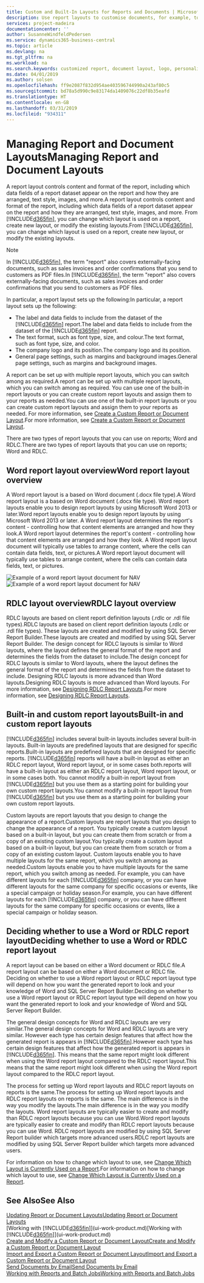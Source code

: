 ```yaml
---
title: Custom and Built-In Layouts for Reports and Documents | Microsoft Docs
description: Use report layouts to customise documents, for example, to personalise the font, logo, or page settings of PDF files you send to customers.
services: project-madeira
documentationcenter: ''
author: SusanneWindfeldPedersen
ms.service: dynamics365-business-central
ms.topic: article
ms.devlang: na
ms.tgt_pltfrm: na
ms.workload: na
ms.search.keywords: customized report, document layout, logo, personalize
ms.date: 04/01/2019
ms.author: solsen
ms.openlocfilehash: ff9e2087f832d954ae403596744990a243af80c5
ms.sourcegitcommit: bd78a5d990c9e83174da1409076c22df8b35eafd
ms.translationtype: HT
ms.contentlocale: en-GB
ms.lasthandoff: 03/31/2019
ms.locfileid: "934311"
---
```

# <a name="managing-report-and-document-layouts"></a><span data-ttu-id="a67c6-103">Managing Report and Document Layouts</span><span class="sxs-lookup"><span data-stu-id="a67c6-103">Managing Report and Document Layouts</span></span>
<span data-ttu-id="a67c6-104">A report layout controls content and format of the report, including which data fields of a report dataset appear on the report and how they are arranged, text style, images, and more.</span><span class="sxs-lookup"><span data-stu-id="a67c6-104">A report layout controls content and format of the report, including which data fields of a report dataset appear on the report and how they are arranged, text style, images, and more.</span></span> <span data-ttu-id="a67c6-105">From [!INCLUDE[d365fin](includes/d365fin_md.md)], you can change which layout is used on a report, create new layout, or modify the existing layouts.</span><span class="sxs-lookup"><span data-stu-id="a67c6-105">From [!INCLUDE[d365fin](includes/d365fin_md.md)], you can change which layout is used on a report, create new layout, or modify the existing layouts.</span></span>

> [!NOTE]  
>   <span data-ttu-id="a67c6-106">In [!INCLUDE[d365fin](includes/d365fin_md.md)], the term "report" also covers externally-facing documents, such as sales invoices and order confirmations that you send to customers as PDF files.</span><span class="sxs-lookup"><span data-stu-id="a67c6-106">In [!INCLUDE[d365fin](includes/d365fin_md.md)], the term "report" also covers externally-facing documents, such as sales invoices and order confirmations that you send to customers as PDF files.</span></span>

<span data-ttu-id="a67c6-107">In particular, a report layout sets up the following:</span><span class="sxs-lookup"><span data-stu-id="a67c6-107">In particular, a report layout sets up the following:</span></span>

* <span data-ttu-id="a67c6-108">The label and data fields to include from the dataset of the [!INCLUDE[d365fin](includes/d365fin_md.md)] report.</span><span class="sxs-lookup"><span data-stu-id="a67c6-108">The label and data fields to include from the dataset of the [!INCLUDE[d365fin](includes/d365fin_md.md)] report.</span></span>
* <span data-ttu-id="a67c6-109">The text format, such as font type, size, and colour.</span><span class="sxs-lookup"><span data-stu-id="a67c6-109">The text format, such as font type, size, and color.</span></span>
* <span data-ttu-id="a67c6-110">The company logo and its position.</span><span class="sxs-lookup"><span data-stu-id="a67c6-110">The company logo and its position.</span></span>
* <span data-ttu-id="a67c6-111">General page settings, such as margins and background images.</span><span class="sxs-lookup"><span data-stu-id="a67c6-111">General page settings, such as margins and background images.</span></span>

<span data-ttu-id="a67c6-112">A report can be set up with multiple report layouts, which you can switch among as required.</span><span class="sxs-lookup"><span data-stu-id="a67c6-112">A report can be set up with multiple report layouts, which you can switch among as required.</span></span> <span data-ttu-id="a67c6-113">You can use one of the built-in report layouts or you can create custom report layouts and assign them to your reports as needed.</span><span class="sxs-lookup"><span data-stu-id="a67c6-113">You can use one of the built-in report layouts or you can create custom report layouts and assign them to your reports as needed.</span></span> <span data-ttu-id="a67c6-114">For more information, see [Create a Custom Report or Document Layout](ui-how-create-custom-report-layout.md).</span><span class="sxs-lookup"><span data-stu-id="a67c6-114">For more information, see [Create a Custom Report or Document Layout](ui-how-create-custom-report-layout.md).</span></span>

<span data-ttu-id="a67c6-115">There are two types of report layouts that you can use on reports; Word and RDLC.</span><span class="sxs-lookup"><span data-stu-id="a67c6-115">There are two types of report layouts that you can use on reports; Word and RDLC.</span></span>

## <a name="word-report-layout-overview"></a><span data-ttu-id="a67c6-116">Word report layout overview</span><span class="sxs-lookup"><span data-stu-id="a67c6-116">Word report layout overview</span></span>
<span data-ttu-id="a67c6-117">A Word report layout is a based on Word document (.docx file type).</span><span class="sxs-lookup"><span data-stu-id="a67c6-117">A Word report layout is a based on Word document (.docx file type).</span></span> <span data-ttu-id="a67c6-118">Word report layouts enable you to design report layouts by using Microsoft Word 2013 or later.</span><span class="sxs-lookup"><span data-stu-id="a67c6-118">Word report layouts enable you to design report layouts by using Microsoft Word 2013 or later.</span></span> <span data-ttu-id="a67c6-119">A Word report layout determines the report's content - controlling how that content elements are arranged and how they look.</span><span class="sxs-lookup"><span data-stu-id="a67c6-119">A Word report layout determines the report's content - controlling how that content elements are arranged and how they look.</span></span> <span data-ttu-id="a67c6-120">A Word report layout document will typically use tables to arrange content, where the cells can contain data fields, text, or pictures.</span><span class="sxs-lookup"><span data-stu-id="a67c6-120">A Word report layout document will typically use tables to arrange content, where the cells can contain data fields, text, or pictures.</span></span>

 <span data-ttu-id="a67c6-121">![Example of a word report layout document for NAV](media/nav_wordreportlayout_edit_in_word_example.png "NAV_WordReportLayout_Edit_In_Word_Example")</span><span class="sxs-lookup"><span data-stu-id="a67c6-121">![Example of a word report layout document for NAV](media/nav_wordreportlayout_edit_in_word_example.png "NAV_WordReportLayout_Edit_In_Word_Example")</span></span>  

## <a name="rdlc-layout-overview"></a><span data-ttu-id="a67c6-122">RDLC layout overview</span><span class="sxs-lookup"><span data-stu-id="a67c6-122">RDLC layout overview</span></span>
<span data-ttu-id="a67c6-123">RDLC layouts are based on client report definition layouts (.rdlc or .rdl file types).</span><span class="sxs-lookup"><span data-stu-id="a67c6-123">RDLC layouts are based on client report definition layouts (.rdlc or .rdl file types).</span></span> <span data-ttu-id="a67c6-124">These layouts are created and modified by using SQL Server Report Builder.</span><span class="sxs-lookup"><span data-stu-id="a67c6-124">These layouts are created and modified by using SQL Server Report Builder.</span></span> <span data-ttu-id="a67c6-125">The design concept for RDLC layouts is similar to Word layouts, where the layout defines the general format of the report and determines the fields from the dataset to include.</span><span class="sxs-lookup"><span data-stu-id="a67c6-125">The design concept for RDLC layouts is similar to Word layouts, where the layout defines the general format of the report and determines the fields from the dataset to include.</span></span> <span data-ttu-id="a67c6-126">Designing RDLC layouts is more advanced than Word layouts.</span><span class="sxs-lookup"><span data-stu-id="a67c6-126">Designing RDLC layouts is more advanced than Word layouts.</span></span> <span data-ttu-id="a67c6-127">For more information, see [Designing RDLC Report Layouts](/dynamics-nav/Designing-RDLC-Report-Layouts).</span><span class="sxs-lookup"><span data-stu-id="a67c6-127">For more information, see [Designing RDLC Report Layouts](/dynamics-nav/Designing-RDLC-Report-Layouts).</span></span>

## <a name="built-in-and-custom-report-layouts"></a><span data-ttu-id="a67c6-128">Built-in and custom report layouts</span><span class="sxs-lookup"><span data-stu-id="a67c6-128">Built-in and custom report layouts</span></span>
[!INCLUDE[d365fin](includes/d365fin_md.md)] <span data-ttu-id="a67c6-129">includes several built-in layouts.</span><span class="sxs-lookup"><span data-stu-id="a67c6-129">includes several built-in layouts.</span></span> <span data-ttu-id="a67c6-130">Built-in layouts are predefined layouts that are designed for specific reports.</span><span class="sxs-lookup"><span data-stu-id="a67c6-130">Built-in layouts are predefined layouts that are designed for specific reports.</span></span> [!INCLUDE[d365fin](includes/d365fin_md.md)] <span data-ttu-id="a67c6-131">reports will have a built-in layout as either an RDLC report layout, Word report layout, or in some cases both.</span><span class="sxs-lookup"><span data-stu-id="a67c6-131">reports will have a built-in layout as either an RDLC report layout, Word report layout, or in some cases both.</span></span> <span data-ttu-id="a67c6-132">You cannot modify a built-in report layout from [!INCLUDE[d365fin](includes/d365fin_md.md)] but you use them as a starting point for building your own custom report layouts.</span><span class="sxs-lookup"><span data-stu-id="a67c6-132">You cannot modify a built-in report layout from [!INCLUDE[d365fin](includes/d365fin_md.md)] but you use them as a starting point for building your own custom report layouts.</span></span>

<span data-ttu-id="a67c6-133">Custom layouts are report layouts that you design to change the appearance of a report.</span><span class="sxs-lookup"><span data-stu-id="a67c6-133">Custom layouts are report layouts that you design to change the appearance of a report.</span></span> <span data-ttu-id="a67c6-134">You typically create a custom layout based on a built-in layout, but you can create them from scratch or from a copy of an existing custom layout.</span><span class="sxs-lookup"><span data-stu-id="a67c6-134">You typically create a custom layout based on a built-in layout, but you can create them from scratch or from a copy of an existing custom layout.</span></span> <span data-ttu-id="a67c6-135">Custom layouts enable you to have multiple layouts for the same report, which you switch among as needed.</span><span class="sxs-lookup"><span data-stu-id="a67c6-135">Custom layouts enable you to have multiple layouts for the same report, which you switch among as needed.</span></span> <span data-ttu-id="a67c6-136">For example, you can have different layouts for each [!INCLUDE[d365fin](includes/d365fin_md.md)] company, or you can have different layouts for the same company for specific occasions or events, like a special campaign or holiday season.</span><span class="sxs-lookup"><span data-stu-id="a67c6-136">For example, you can have different layouts for each [!INCLUDE[d365fin](includes/d365fin_md.md)] company, or you can have different layouts for the same company for specific occasions or events, like a special campaign or holiday season.</span></span>

## <a name="deciding-whether-to-use-a-word-or-rdlc-report-layout"></a><span data-ttu-id="a67c6-137">Deciding whether to use a Word or RDLC report layout</span><span class="sxs-lookup"><span data-stu-id="a67c6-137">Deciding whether to use a Word or RDLC report layout</span></span>
<span data-ttu-id="a67c6-138">A report layout can be based on either a Word document or RDLC file.</span><span class="sxs-lookup"><span data-stu-id="a67c6-138">A report layout can be based on either a Word document or RDLC file.</span></span> <span data-ttu-id="a67c6-139">Deciding on whether to use a Word report layout or RDLC report layout type will depend on how you want the generated report to look and your knowledge of Word and SQL Server Report Builder.</span><span class="sxs-lookup"><span data-stu-id="a67c6-139">Deciding on whether to use a Word report layout or RDLC report layout type will depend on how you want the generated report to look and your knowledge of Word and SQL Server Report Builder.</span></span>

<span data-ttu-id="a67c6-140">The general design concepts for Word and RDLC layouts are very similar.</span><span class="sxs-lookup"><span data-stu-id="a67c6-140">The general design concepts for Word and RDLC layouts are very similar.</span></span> <span data-ttu-id="a67c6-141">However each type has certain design features that affect how the generated report is appears in [!INCLUDE[d365fin](includes/d365fin_md.md)].</span><span class="sxs-lookup"><span data-stu-id="a67c6-141">However each type has certain design features that affect how the generated report is appears in [!INCLUDE[d365fin](includes/d365fin_md.md)].</span></span> <span data-ttu-id="a67c6-142">This means that the same report might look different when using the Word report layout compared to the RDLC report layout.</span><span class="sxs-lookup"><span data-stu-id="a67c6-142">This means that the same report might look different when using the Word report layout compared to the RDLC report layout.</span></span>

<span data-ttu-id="a67c6-143">The process for setting up Word report layouts and RDLC report layouts on reports is the same.</span><span class="sxs-lookup"><span data-stu-id="a67c6-143">The process for setting up Word report layouts and RDLC report layouts on reports is the same.</span></span> <span data-ttu-id="a67c6-144">The main difference is in the way you modify the layouts.</span><span class="sxs-lookup"><span data-stu-id="a67c6-144">The main difference is in the way you modify the layouts.</span></span> <span data-ttu-id="a67c6-145">Word report layouts are typically easier to create and modify than RDLC report layouts because you can use Word.</span><span class="sxs-lookup"><span data-stu-id="a67c6-145">Word report layouts are typically easier to create and modify than RDLC report layouts because you can use Word.</span></span> <span data-ttu-id="a67c6-146">RDLC report layouts are modified by using SQL Server Report builder which targets more advanced users.</span><span class="sxs-lookup"><span data-stu-id="a67c6-146">RDLC report layouts are modified by using SQL Server Report builder which targets more advanced users.</span></span>

<span data-ttu-id="a67c6-147">For information on how to change which layout to use, see [Change Which Layout is Currently Used on a Report](ui-how-change-layout-currently-used-report.md).</span><span class="sxs-lookup"><span data-stu-id="a67c6-147">For information on how to change which layout to use, see [Change Which Layout is Currently Used on a Report](ui-how-change-layout-currently-used-report.md).</span></span>

## <a name="see-also"></a><span data-ttu-id="a67c6-148">See Also</span><span class="sxs-lookup"><span data-stu-id="a67c6-148">See Also</span></span>
[<span data-ttu-id="a67c6-149">Updating Report or Document Layouts</span><span class="sxs-lookup"><span data-stu-id="a67c6-149">Updating Report or Document Layouts</span></span>](ui-update-report-layouts.md)  
<span data-ttu-id="a67c6-150">[Working with [!INCLUDE[d365fin](includes/d365fin_md.md)]](ui-work-product.md)</span><span class="sxs-lookup"><span data-stu-id="a67c6-150">[Working with [!INCLUDE[d365fin](includes/d365fin_md.md)]](ui-work-product.md)</span></span>  
[<span data-ttu-id="a67c6-151">Create and Modify a Custom Report or Document Layout</span><span class="sxs-lookup"><span data-stu-id="a67c6-151">Create and Modify a Custom Report or Document Layout</span></span>](ui-how-create-custom-report-layout.md)  
[<span data-ttu-id="a67c6-152">Import and Export a Custom Report or Document Layout</span><span class="sxs-lookup"><span data-stu-id="a67c6-152">Import and Export a Custom Report or Document Layout</span></span>](ui-how-import-and-export-report-layout.md)  
[<span data-ttu-id="a67c6-153">Send Documents by Email</span><span class="sxs-lookup"><span data-stu-id="a67c6-153">Send Documents by Email</span></span>](ui-how-send-documents-email.md)  
[<span data-ttu-id="a67c6-154">Working with Reports and Batch Jobs</span><span class="sxs-lookup"><span data-stu-id="a67c6-154">Working with Reports and Batch Jobs</span></span>](ui-work-report.md)  

